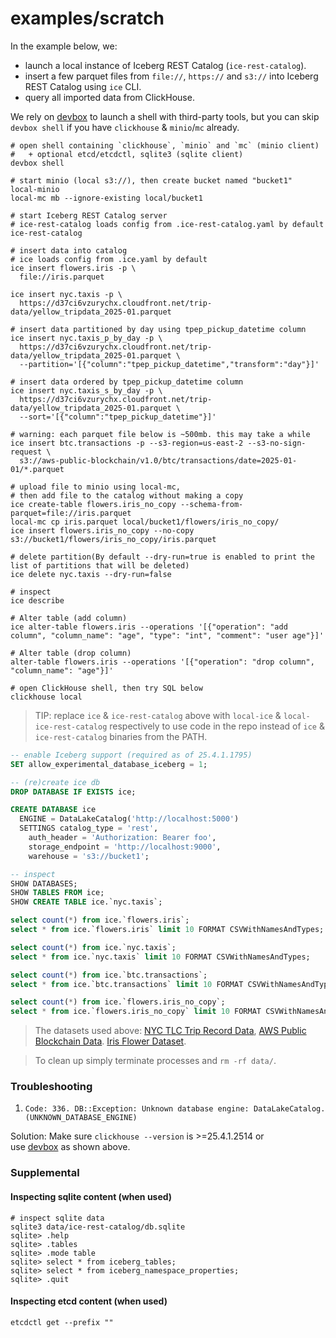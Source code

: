 # examples/scratch

In the example below, we:

- launch a local instance of Iceberg REST Catalog (`ice-rest-catalog`).
- insert a few parquet files from `file://`, `https://` and `s3://` into Iceberg REST Catalog using `ice` CLI.
- query all imported data from ClickHouse.

We rely on [devbox](https://www.jetify.com/docs/devbox/installing_devbox/) to launch a shell with third-party tools, 
but you can skip `devbox shell` if you have `clickhouse` & `minio`/`mc` already. 

```shell
# open shell containing `clickhouse`, `minio` and `mc` (minio client) 
#   + optional etcd/etcdctl, sqlite3 (sqlite client)
devbox shell

# start minio (local s3://), then create bucket named "bucket1"
local-minio
local-mc mb --ignore-existing local/bucket1

# start Iceberg REST Catalog server
# ice-rest-catalog loads config from .ice-rest-catalog.yaml by default 
ice-rest-catalog

# insert data into catalog
# ice loads config from .ice.yaml by default
ice insert flowers.iris -p \
  file://iris.parquet

ice insert nyc.taxis -p \
  https://d37ci6vzurychx.cloudfront.net/trip-data/yellow_tripdata_2025-01.parquet

# insert data partitioned by day using tpep_pickup_datetime column
ice insert nyc.taxis_p_by_day -p \
  https://d37ci6vzurychx.cloudfront.net/trip-data/yellow_tripdata_2025-01.parquet \
  --partition='[{"column":"tpep_pickup_datetime","transform":"day"}]'
  
# insert data ordered by tpep_pickup_datetime column
ice insert nyc.taxis_s_by_day -p \
  https://d37ci6vzurychx.cloudfront.net/trip-data/yellow_tripdata_2025-01.parquet \
  --sort='[{"column":"tpep_pickup_datetime"}]'

# warning: each parquet file below is ~500mb. this may take a while
ice insert btc.transactions -p --s3-region=us-east-2 --s3-no-sign-request \
  s3://aws-public-blockchain/v1.0/btc/transactions/date=2025-01-01/*.parquet

# upload file to minio using local-mc,
# then add file to the catalog without making a copy
ice create-table flowers.iris_no_copy --schema-from-parquet=file://iris.parquet
local-mc cp iris.parquet local/bucket1/flowers/iris_no_copy/
ice insert flowers.iris_no_copy --no-copy s3://bucket1/flowers/iris_no_copy/iris.parquet

# delete partition(By default --dry-run=true is enabled to print the list of partitions that will be deleted)
ice delete nyc.taxis --dry-run=false

# inspect
ice describe

# Alter table (add column)
ice alter-table flowers.iris --operations '[{"operation": "add column", "column_name": "age", "type": "int", "comment": "user age"}]'

# Alter table (drop column)
alter-table flowers.iris --operations '[{"operation": "drop column", "column_name": "age"}]'

# open ClickHouse shell, then try SQL below 
clickhouse local
```

> TIP: replace `ice` & `ice-rest-catalog` above with `local-ice` & `local-ice-rest-catalog` respectively to use
code in the repo instead of `ice` & `ice-rest-catalog` binaries from the PATH.

```sql
-- enable Iceberg support (required as of 25.4.1.1795)
SET allow_experimental_database_iceberg = 1;

-- (re)create ice db  
DROP DATABASE IF EXISTS ice;

CREATE DATABASE ice
  ENGINE = DataLakeCatalog('http://localhost:5000')
  SETTINGS catalog_type = 'rest',
    auth_header = 'Authorization: Bearer foo', 
    storage_endpoint = 'http://localhost:9000', 
    warehouse = 's3://bucket1';

-- inspect  
SHOW DATABASES;
SHOW TABLES FROM ice;
SHOW CREATE TABLE ice.`nyc.taxis`;

select count(*) from ice.`flowers.iris`;
select * from ice.`flowers.iris` limit 10 FORMAT CSVWithNamesAndTypes;

select count(*) from ice.`nyc.taxis`;
select * from ice.`nyc.taxis` limit 10 FORMAT CSVWithNamesAndTypes;

select count(*) from ice.`btc.transactions`;
select * from ice.`btc.transactions` limit 10 FORMAT CSVWithNamesAndTypes;

select count(*) from ice.`flowers.iris_no_copy`;
select * from ice.`flowers.iris_no_copy` limit 10 FORMAT CSVWithNamesAndTypes;
```

> The datasets used above:
> [NYC TLC Trip Record Data](https://www.nyc.gov/site/tlc/about/tlc-trip-record-data.page),
> [AWS Public Blockchain Data](https://registry.opendata.aws/aws-public-blockchain/).
> [Iris Flower Dataset](https://www.tablab.app/parquet/sample).

> To clean up simply terminate processes and `rm -rf data/`.

### Troubleshooting

1. `Code: 336. DB::Exception: Unknown database engine: DataLakeCatalog. (UNKNOWN_DATABASE_ENGINE)`

Solution: Make sure `clickhouse --version` is >=25.4.1.2514 or   
use [devbox](https://www.jetify.com/docs/devbox/installing_devbox/) as shown above.   

### Supplemental

#### Inspecting sqlite content (when used)

```shell
# inspect sqlite data
sqlite3 data/ice-rest-catalog/db.sqlite
sqlite> .help
sqlite> .tables
sqlite> .mode table
sqlite> select * from iceberg_tables;
sqlite> select * from iceberg_namespace_properties;
sqlite> .quit
```

#### Inspecting etcd content (when used)

```shell
etcdctl get --prefix ""
```
